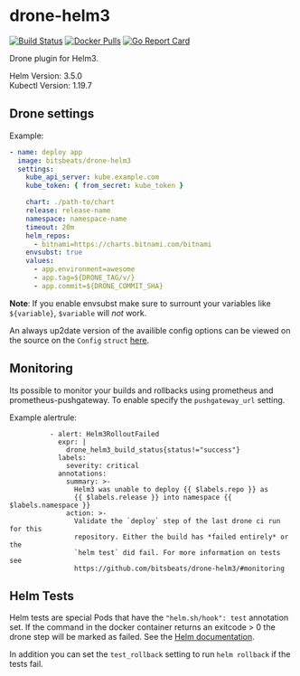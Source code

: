 # drone-helm3

[![Build Status](https://cloud.drone.io/api/badges/bitsbeats/drone-helm3/status.svg)](https://cloud.drone.io/bitsbeats/drone-helm3)
[![Docker Pulls](https://img.shields.io/docker/pulls/bitsbeats/drone-helm3.svg?maxAge=604800)](https://hub.docker.com/r/bitsbeats/drone-helm3)
[![Go Report Card](https://goreportcard.com/badge/github.com/bitsbeats/drone-helm3)](https://goreportcard.com/report/github.com/bitsbeats/drone-helm3)

Drone plugin for Helm3.

Helm Version: 3.5.0  
Kubectl Version: 1.19.7

## Drone settings

Example:

```yaml
- name: deploy app
  image: bitsbeats/drone-helm3
  settings:
    kube_api_server: kube.example.com
    kube_token: { from_secret: kube_token }

    chart: ./path-to/chart
    release: release-name
    namespace: namespace-name
    timeout: 20m
    helm_repos:
      - bitnami=https://charts.bitnami.com/bitnami
    envsubst: true
    values:
      - app.environment=awesome
      - app.tag=${DRONE_TAG/v/}
      - app.commit=${DRONE_COMMIT_SHA}
```

**Note**: If you enable envsubst make sure to surrount your variables like
`${variable}`, `$variable` will *not* work.

An always up2date version of the availible config options can be viewed on the
source on the `Config` `struct` [here][1].

## Monitoring

Its possible to monitor your builds and rollbacks using prometheus and
prometheus-pushgateway. To enable specify the `pushgateway_url` setting.

Example alertrule:

```
          - alert: Helm3RolloutFailed
            expr: |
              drone_helm3_build_status{status!="success"}
            labels:
              severity: critical
            annotations:
              summary: >-
                Helm3 was unable to deploy {{ $labels.repo }} as
                {{ $labels.release }} into namespace {{ $labels.namespace }}
              action: >-
                Validate the `deploy` step of the last drone ci run for this
                repository. Either the build has *failed entirely* or the
                `helm test` did fail. For more information on tests see
                https://github.com/bitsbeats/drone-helm3/#monitoring
```

## Helm Tests

Helm tests are special Pods that have the `"helm.sh/hook": test` annotation set.
If the command in the docker container returns an exitcode > 0 the drone step
will be marked as failed. See the [Helm documentation][2].

In addition you can set the `test_rollback` setting to run `helm rollback` if
the tests fail.


[1]: https://github.com/bitsbeats/drone-helm3/blob/master/main.go#L22
[2]: https://helm.sh/docs/topics/chart_tests/
